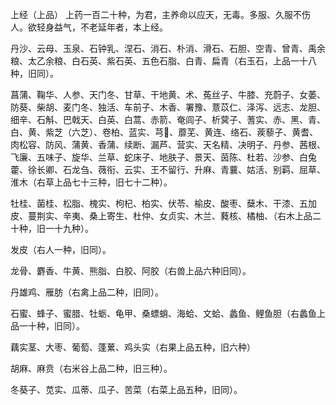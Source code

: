 上经（上品）
上药一百二十种，为君，主养命以应天，无毒。多服、久服不伤人。欲轻身益气，不老延年者，本上经。

丹沙、云母、玉泉、石钟乳、涅石、消石、朴消、滑石、石胆、空青、曾青、禹余粮、太乙余粮、白石英、紫石英、五色石脂、白青、扁青（右玉石，上品一十八种，旧同）。

菖蒲、鞠华、人参、天门冬、甘草、干地黄、术、菟丝子、牛膝、充蔚子、女萎、防葵、柴胡、麦门冬、独活、车前子、木香、署豫、薏苡仁、泽泻、远志、龙胆、细辛、石斛、巴戟天、白英、白蒿、赤箭、奄闾子、析蓂子、蓍实、赤、黑、青、白、黄、紫芝（六芝）、卷柏、蓝实、芎、蘼芜、黄连、络石、蒺藜子、黄耆、肉松容、防风、蒲黄、香蒲、续断、漏芦、营实、天名精、决明子、丹参、茜根、飞廉、五味子、旋华、兰草、蛇床子、地肤子、景天、茵陈、杜若、沙参、白兔藿、徐长卿、石龙刍、薇衔、云实、王不留行、升麻、青蘘、姑活、别羁、屈草、淮木（右草上品七十三种，旧七十二种）。

牡桂、菌桂、松脂、槐实、枸杞、柏实、伏苓、榆皮、酸枣、蘖木、干漆、五加皮、蔓荆实、辛夷、桑上寄生、杜仲、女贞实、木兰、蕤核、橘柚、（右木上品二十种，旧一十九种）。

发皮（右人一种，旧同）。

龙骨、麝香、牛黄、熊脂、白胶、阿胶（右兽上品六种旧同）。

丹雄鸡、雁肪（右禽上品二种，旧同）。

石蜜、蜂子、蜜腊、牡蛎、龟甲、桑螵蛸、海蛤、文蛤、蠡鱼、鲤鱼胆（右蠡鱼上品一十种，旧同）。

藕实茎、大枣、葡萄、蓬蔂、鸡头实（右果上品五种，旧六种）

胡麻、麻贲（右米谷上品二种，旧三种）。

冬葵子、苋实、瓜蒂、瓜子、苦菜（右菜上品五种，旧同）。